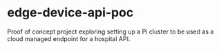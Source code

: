 # edge-device-api-poc
Proof of concept project exploring setting up a Pi cluster to be used as a cloud managed endpoint for a hospital API.
